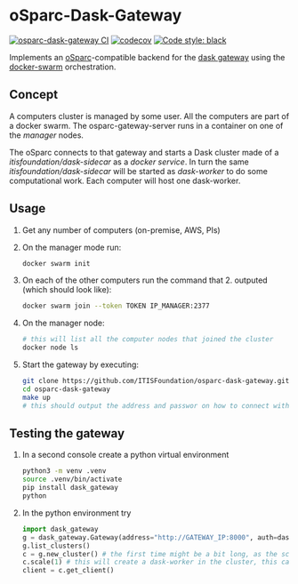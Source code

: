 # oSparc-Dask-Gateway

[![osparc-dask-gateway CI](https://github.com/ITISFoundation/osparc-dask-gateway/actions/workflows/gateway.yml/badge.svg)](https://github.com/ITISFoundation/osparc-dask-gateway/actions/workflows/gateway.yml) [![codecov](https://codecov.io/gh/ITISFoundation/osparc-dask-gateway/branch/main/graph/badge.svg?token=I637tqTNuI)](https://codecov.io/gh/ITISFoundation/osparc-dask-gateway) [![Code style: black](https://img.shields.io/badge/code%20style-black-000000.svg)](https://github.com/psf/black)

Implements an [oSparc](https://github.com/ITISFoundation/osparc-simcore)-compatible backend for the [dask gateway](https://gateway.dask.org/) using the [docker-swarm](https://docs.docker.com/engine/swarm/) orchestration.


## Concept

A computers cluster is managed by some user. All the computers are part of a docker swarm. The osparc-gateway-server runs in a container on one of the *manager* nodes.

The oSparc connects to that gateway and starts a Dask cluster made of a *itisfoundation/dask-sidecar* as a *docker service*. In turn the same *itisfoundation/dask-sidecar* will be started as *dask-worker* to do some computational work. Each computer will host one dask-worker.

## Usage

1. Get any number of computers (on-premise, AWS, PIs)
2. On the manager mode run:

   ```bash
   docker swarm init
   ```

3. On each of the other computers run the command that 2. outputed (which should look like):

   ```bash
   docker swarm join --token TOKEN IP_MANAGER:2377
   ```

4. On the manager node:

   ```bash
   # this will list all the computer nodes that joined the cluster
   docker node ls
   ```

5. Start the gateway by executing:

   ```bash
   git clone https://github.com/ITISFoundation/osparc-dask-gateway.git
   cd osparc-dask-gateway
   make up
   # this should output the address and passwor on how to connect with the gateway
   ```

## Testing the gateway

1. In a second console create a python virtual environment

    ```bash
    python3 -m venv .venv
    source .venv/bin/activate
    pip install dask_gateway
    python
    ```

2. In the python environment try

    ```python
    import dask_gateway
    g = dask_gateway.Gateway(address="http://GATEWAY_IP:8000", auth=dask_gateway.BasicAuth("user", "GATEWAY_PASSWORD"))
    g.list_clusters()
    c = g.new_cluster() # the first time might be a bit long, as the scheduler docker image is pulled from docker registry
    c.scale(1) # this will create a dask-worker in the cluster, this can also take some time the first times it is pulled on each of the computer nodes
    client = c.get_client()

    ```
